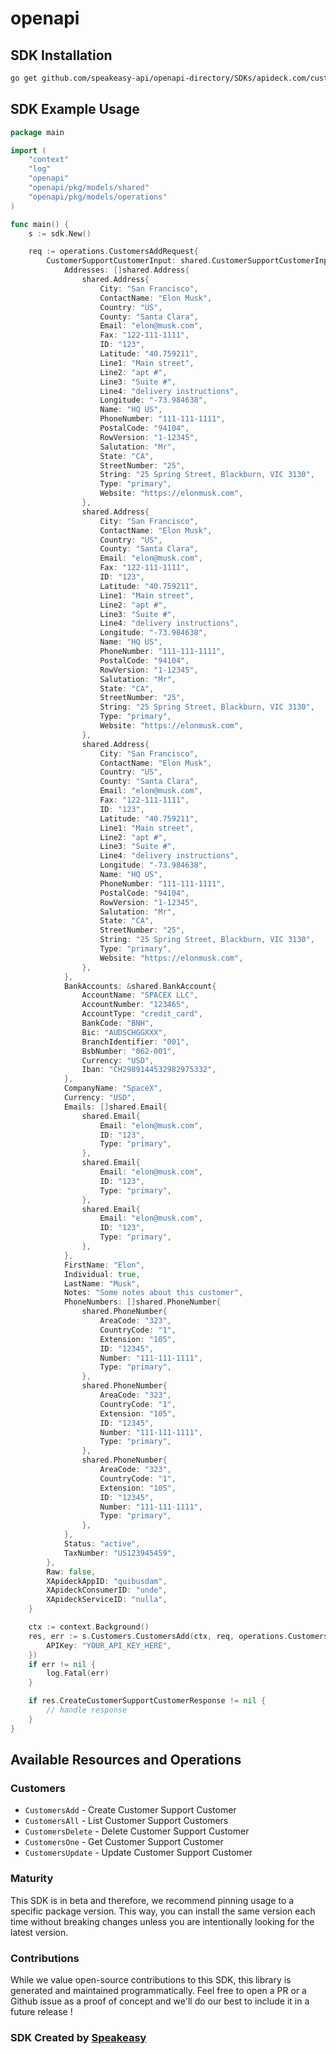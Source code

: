 # openapi

<!-- Start SDK Installation -->
## SDK Installation

```bash
go get github.com/speakeasy-api/openapi-directory/SDKs/apideck.com/customer-support/9.1.2/go
```
<!-- End SDK Installation -->

## SDK Example Usage
<!-- Start SDK Example Usage -->
```go
package main

import (
    "context"
    "log"
    "openapi"
    "openapi/pkg/models/shared"
    "openapi/pkg/models/operations"
)

func main() {
    s := sdk.New()

    req := operations.CustomersAddRequest{
        CustomerSupportCustomerInput: shared.CustomerSupportCustomerInput{
            Addresses: []shared.Address{
                shared.Address{
                    City: "San Francisco",
                    ContactName: "Elon Musk",
                    Country: "US",
                    County: "Santa Clara",
                    Email: "elon@musk.com",
                    Fax: "122-111-1111",
                    ID: "123",
                    Latitude: "40.759211",
                    Line1: "Main street",
                    Line2: "apt #",
                    Line3: "Suite #",
                    Line4: "delivery instructions",
                    Longitude: "-73.984638",
                    Name: "HQ US",
                    PhoneNumber: "111-111-1111",
                    PostalCode: "94104",
                    RowVersion: "1-12345",
                    Salutation: "Mr",
                    State: "CA",
                    StreetNumber: "25",
                    String: "25 Spring Street, Blackburn, VIC 3130",
                    Type: "primary",
                    Website: "https://elonmusk.com",
                },
                shared.Address{
                    City: "San Francisco",
                    ContactName: "Elon Musk",
                    Country: "US",
                    County: "Santa Clara",
                    Email: "elon@musk.com",
                    Fax: "122-111-1111",
                    ID: "123",
                    Latitude: "40.759211",
                    Line1: "Main street",
                    Line2: "apt #",
                    Line3: "Suite #",
                    Line4: "delivery instructions",
                    Longitude: "-73.984638",
                    Name: "HQ US",
                    PhoneNumber: "111-111-1111",
                    PostalCode: "94104",
                    RowVersion: "1-12345",
                    Salutation: "Mr",
                    State: "CA",
                    StreetNumber: "25",
                    String: "25 Spring Street, Blackburn, VIC 3130",
                    Type: "primary",
                    Website: "https://elonmusk.com",
                },
                shared.Address{
                    City: "San Francisco",
                    ContactName: "Elon Musk",
                    Country: "US",
                    County: "Santa Clara",
                    Email: "elon@musk.com",
                    Fax: "122-111-1111",
                    ID: "123",
                    Latitude: "40.759211",
                    Line1: "Main street",
                    Line2: "apt #",
                    Line3: "Suite #",
                    Line4: "delivery instructions",
                    Longitude: "-73.984638",
                    Name: "HQ US",
                    PhoneNumber: "111-111-1111",
                    PostalCode: "94104",
                    RowVersion: "1-12345",
                    Salutation: "Mr",
                    State: "CA",
                    StreetNumber: "25",
                    String: "25 Spring Street, Blackburn, VIC 3130",
                    Type: "primary",
                    Website: "https://elonmusk.com",
                },
            },
            BankAccounts: &shared.BankAccount{
                AccountName: "SPACEX LLC",
                AccountNumber: "123465",
                AccountType: "credit_card",
                BankCode: "BNH",
                Bic: "AUDSCHGGXXX",
                BranchIdentifier: "001",
                BsbNumber: "062-001",
                Currency: "USD",
                Iban: "CH2989144532982975332",
            },
            CompanyName: "SpaceX",
            Currency: "USD",
            Emails: []shared.Email{
                shared.Email{
                    Email: "elon@musk.com",
                    ID: "123",
                    Type: "primary",
                },
                shared.Email{
                    Email: "elon@musk.com",
                    ID: "123",
                    Type: "primary",
                },
                shared.Email{
                    Email: "elon@musk.com",
                    ID: "123",
                    Type: "primary",
                },
            },
            FirstName: "Elon",
            Individual: true,
            LastName: "Musk",
            Notes: "Some notes about this customer",
            PhoneNumbers: []shared.PhoneNumber{
                shared.PhoneNumber{
                    AreaCode: "323",
                    CountryCode: "1",
                    Extension: "105",
                    ID: "12345",
                    Number: "111-111-1111",
                    Type: "primary",
                },
                shared.PhoneNumber{
                    AreaCode: "323",
                    CountryCode: "1",
                    Extension: "105",
                    ID: "12345",
                    Number: "111-111-1111",
                    Type: "primary",
                },
                shared.PhoneNumber{
                    AreaCode: "323",
                    CountryCode: "1",
                    Extension: "105",
                    ID: "12345",
                    Number: "111-111-1111",
                    Type: "primary",
                },
            },
            Status: "active",
            TaxNumber: "US123945459",
        },
        Raw: false,
        XApideckAppID: "quibusdam",
        XApideckConsumerID: "unde",
        XApideckServiceID: "nulla",
    }

    ctx := context.Background()
    res, err := s.Customers.CustomersAdd(ctx, req, operations.CustomersAddSecurity{
        APIKey: "YOUR_API_KEY_HERE",
    })
    if err != nil {
        log.Fatal(err)
    }

    if res.CreateCustomerSupportCustomerResponse != nil {
        // handle response
    }
}
```
<!-- End SDK Example Usage -->

<!-- Start SDK Available Operations -->
## Available Resources and Operations


### Customers

* `CustomersAdd` - Create Customer Support Customer
* `CustomersAll` - List Customer Support Customers
* `CustomersDelete` - Delete Customer Support Customer
* `CustomersOne` - Get Customer Support Customer
* `CustomersUpdate` - Update Customer Support Customer
<!-- End SDK Available Operations -->

### Maturity

This SDK is in beta and therefore, we recommend pinning usage to a specific package version.
This way, you can install the same version each time without breaking changes unless you are intentionally
looking for the latest version.

### Contributions

While we value open-source contributions to this SDK, this library is generated and maintained programmatically.
Feel free to open a PR or a Github issue as a proof of concept and we'll do our best to include it in a future release !

### SDK Created by [Speakeasy](https://docs.speakeasyapi.dev/docs/using-speakeasy/client-sdks)
